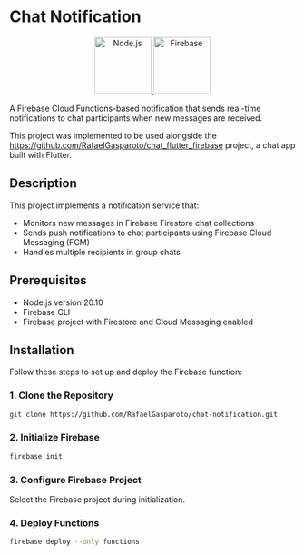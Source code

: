 # Chat Notification

<p align="center">
  <a href="https://nodejs.org/en">
     <img src="https://img.shields.io/badge/Node.js-339933?logo=node.js&logoColor=white" alt="Node.js" width="100"/>
  </a>
  <a href="https://firebase.google.com/?gad_source=1&gclid=CjwKCAiAnpy9BhAkEiwA-P8N4rNWWo9B7nFbuJ_S4ZEnDEtjkQLSwIM7wCUnlR3Kgfmbu7EpKgpEIhoCJt0QAvD_BwE&gclsrc=aw.ds&hl=en">
    <img src="https://img.shields.io/badge/Firebase-FFCA28?logo=firebase&logoColor=black" alt="Firebase" width="100"/>
  </a>
</p>

A Firebase Cloud Functions-based notification that sends real-time notifications to chat participants when new messages are received.

This project was implemented to be used alongside the https://github.com/RafaelGasparoto/chat_flutter_firebase project, a chat app built with Flutter.

## Description

This project implements a notification service that:
- Monitors new messages in Firebase Firestore chat collections
- Sends push notifications to chat participants using Firebase Cloud Messaging (FCM)
- Handles multiple recipients in group chats

## Prerequisites

- Node.js version 20.10
- Firebase CLI
- Firebase project with Firestore and Cloud Messaging enabled

## Installation

Follow these steps to set up and deploy the Firebase function:

### 1. Clone the Repository
```bash
git clone https://github.com/RafaelGasparoto/chat-notification.git
```

### 2. Initialize Firebase
```bash
firebase init
```

### 3. Configure Firebase Project
Select the Firebase project during initialization.

### 4. Deploy Functions
```bash
firebase deploy --only functions
```
